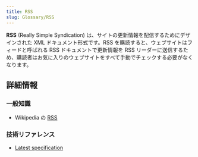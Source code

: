 ```yaml
---
title: RSS
slug: Glossary/RSS
---
```


**RSS** (Really Simple Syndication) は、サイトの更新情報を配信するためにデザインされた XML ドキュメント形式です。RSS を購読すると、ウェブサイトはフィードと呼ばれる RSS ドキュメントで更新情報を RSS リーダーに送信するため、購読者はお気に入りのウェブサイトをすべて手動でチェックする必要がなくなります。

## 詳細情報

### 一般知識

- Wikipedia の [RSS](https://ja.wikipedia.org/wiki/RSS)

### 技術リファレンス

- [Latest specification](http://www.rssboard.org/rss-specification)
